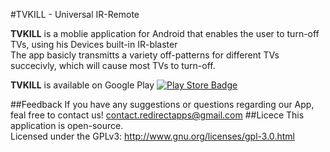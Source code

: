 #TVKILL - Universal IR-Remote

**TVKILL** is a moblie application for Android that enables the user to turn-off TVs, using his Devices built-in IR-blaster  
The app basicly transmitts a variety off-patterns for different TVs succecivly, which will cause most TVs to turn-off.

**TVKILL** is available on Google Play
[![Play Store Badge](https://developer.android.com/images/brand/en_generic_rgb_wo_60.png)](https://play.google.com/store/apps/details?id=com.redirectapps.tvkill)

##Feedback
If you have any suggestions or questions regarding our App, feal free to contact us!
contact.redirectapps@gmail.com
##Licece
This application is open-source.  
Licensed under the GPLv3: http://www.gnu.org/licenses/gpl-3.0.html
